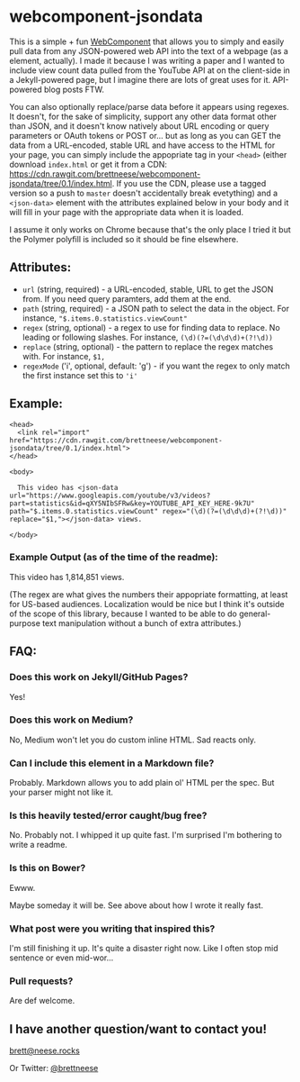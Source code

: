 # webcomponent-jsondata

This is a simple + fun [WebComponent](https://www.webcomponents.org/) that allows you to simply and easily pull data from any JSON-powered web API into the text of a webpage (as a <span> element, actually). I made it because I was writing a paper and I wanted to include view count data pulled from the YouTube API at on the client-side in a Jekyll-powered page, but I imagine there are lots of great uses for it. API-powered blog posts FTW.

You can also optionally replace/parse data before it appears using regexes. It doesn't, for the sake of simplicity, support any other data format other than JSON, and it doesn't know natively about URL encoding or query parameters or OAuth tokens or POST or... but as long as you can GET the data from a URL-encoded, stable URL and have access to the HTML for your page, you can simply include the appopriate <link> tag in your `<head>` (either download `index.html` or get it from a CDN: https://cdn.rawgit.com/brettneese/webcomponent-jsondata/tree/0.1/index.html. If you use the CDN, please use a tagged version so a push to `master` doesn't accidentally break evetything) and a `<json-data>` element with the attributes explained below in your body and it will fill in your page with the appropriate data when it is loaded.

I assume it only works on Chrome because that's the only place I tried it but the Polymer polyfill is included so it should be fine elsewhere.

## Attributes:

- `url` (string, required) - a URL-encoded, stable, URL to get the JSON from. If you need query paramters, add them at the end.
- `path` (string, required) - a JSON path to select the data in the object. For instance, `"$.items.0.statistics.viewCount"`
- `regex` (string, optional) - a regex to use for finding data to replace. No leading or following slashes. For instance, `(\d)(?=(\d\d\d)+(?!\d))`  
- `replace` (string, optional) - the pattern to replace the regex matches with. For instance, `$1,`
- `regexMode` ('i', optional, default: 'g') - if you want the regex to only match the first instance set this to `'i'`

## Example:

```
<head>
  <link rel="import" href="https://cdn.rawgit.com/brettneese/webcomponent-jsondata/tree/0.1/index.html">
</head> 

<body> 

  This video has <json-data url="https://www.googleapis.com/youtube/v3/videos?part=statistics&id=qXY5NIbSFRw&key=YOUTUBE_API_KEY_HERE-9k7U" path="$.items.0.statistics.viewCount" regex="(\d)(?=(\d\d\d)+(?!\d))" replace="$1,"></json-data> views.

</body>
```

### Example Output (as of the time of the readme):

This video has 1,814,851 views. 

(The regex are what gives the numbers their appopriate formatting, at least for US-based audiences. Localization would be nice but I think it's outside of the scope of this library, because I wanted to be able to do general-purpose text manipulation without a bunch of extra attributes.)

## FAQ:

### Does this work on Jekyll/GitHub Pages? 

Yes! 

### Does this work on Medium?

No, Medium won't let you do custom inline HTML. Sad reacts only.

### Can I include this element in a Markdown file?

Probably. Markdown allows you to add plain ol' HTML per the spec. But your parser might not like it.

### Is this heavily tested/error caught/bug free?

No. Probably not. I whipped it up quite fast. I'm surprised I'm bothering to write a readme.

### Is this on Bower?

Ewww.

Maybe someday it will be. See above about how I wrote it really fast.

### What post were you writing that inspired this?

I'm still finishing it up. It's quite a disaster right now. Like I often stop mid sentence or even mid-wor...

### Pull requests?

Are def welcome.

## I have another question/want to contact you! 

brett@neese.rocks

Or Twitter: [@brettneese](https://twitter.com/brettneese)



